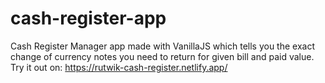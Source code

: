 # cash-register-app
 Cash Register Manager app made with VanillaJS which tells you the exact change of currency notes you need to return for given bill and paid value.
Try it out on: https://rutwik-cash-register.netlify.app/

